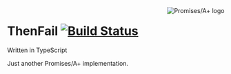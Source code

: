 ﻿<a href="http://promises-aplus.github.com/promises-spec">
    <img src="http://promises-aplus.github.com/promises-spec/assets/logo-small.png" alt="Promises/A+ logo" align="right" />
</a>

# ThenFail [![Build Status](https://travis-ci.org/vilic/thenfail.svg)](https://travis-ci.org/vilic/thenfail)
Written in TypeScript

Just another Promises/A+ implementation.
